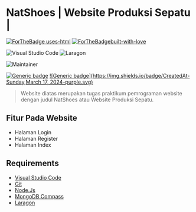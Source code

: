 # NatShoes | Website Produksi Sepatu |

[![ForTheBadge uses-html](http://ForTheBadge.com/images/badges/uses-html.svg)](http://ForTheBadge.com) [![ForTheBadgebuilt-with-love](http://ForTheBadge.com/images/badges/built-with-love.svg)](https://GitHub.com/Naereen/)

![Visual Studio Code](https://img.shields.io/badge/Visual%20Studio%20Code-0078d7.svg?style=for-the-badge&logo=visual-studio-code&logoColor=white) ![Laragon](https://img.shields.io/badge/Laragon-0E83CD?style=for-the-badge&logo=Laragon&logoColor=white)

![Maintainer](https://img.shields.io/badge/maintainer-MohammadJoenathan|2218060|-blue)

[![Generic badge](https://img.shields.io/badge/Release-version1-purple.svg)](https://shields.io/) [![Generic badge](https://img.shields.io/badge/CreatedAt-Sunday,March 17, 2024-purple.svg)](https://shields.io/)

> Website diatas merupakan tugas praktikum pemrograman website dengan judul NatShoes atau Website Produksi Sepatu.

## Fitur Pada Website 

- Halaman Login
- Halaman Register
- Halaman Index

## Requirements

- [Visual Studio Code](https://code.visualstudio.com/Download)
- [Git](https://git-scm.com/download/win)
- [Node.Js](https://nodejs.org/dist/v21.6.2/node-v21.6.2-x64.msi)
- [MongoDB Compass](https://www.mongodb.com/try/download/compass) 
- [Laragon](https://github.com/leokhoa/laragon/releases/download/6.0.0/laragon-wamp.exe)
